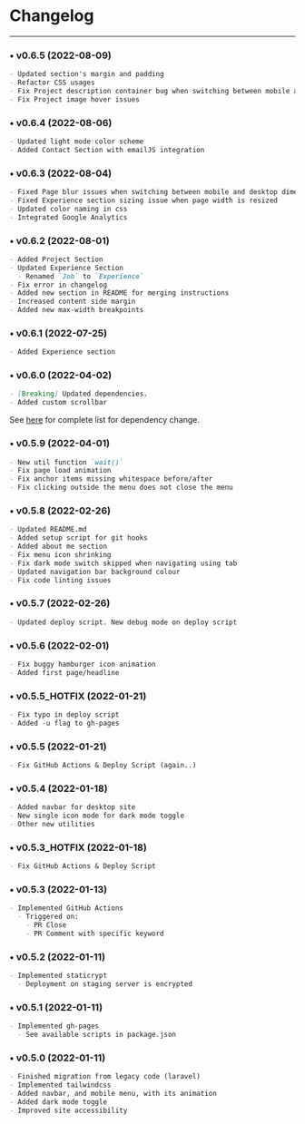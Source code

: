 # Changelog
<hr>

### • v0.6.5 (2022-08-09)
```markdown
- Updated section's margin and padding
- Refactor CSS usages
- Fix Project description container bug when switching between mobile and desktop
- Fix Project image hover issues
```

### • v0.6.4 (2022-08-06)
```markdown
- Updated light mode color scheme
- Added Contact Section with emailJS integration
```

### • v0.6.3 (2022-08-04)
```markdown
- Fixed Page blur issues when switching between mobile and desktop dimension
- Fixed Experience section sizing issue when page width is resized
- Updated color naming in css
- Integrated Google Analytics
```

### • v0.6.2 (2022-08-01)
```markdown
- Added Project Section
- Updated Experience Section
  - Renamed `Job` to `Experience`
- Fix error in changelog
- Added new section in README for merging instructions
- Increased content side margin
- Added new max-width breakpoints
```

### • v0.6.1 (2022-07-25)
```markdown
- Added Experience section
```

### • v0.6.0 (2022-04-02)
```markdown
- [Breaking] Updated dependencies.
- Added custom scrollbar
```
See [here](https://github.com/RaymondSalim/PersonalWebsite/pull/35) for complete list for dependency change.

### • v0.5.9 (2022-04-01)
```markdown
- New util function `wait()`
- Fix page load animation
- Fix anchor items missing whitespace before/after
- Fix clicking outside the menu does not close the menu
```

### • v0.5.8 (2022-02-26)
```markdown
- Updated README.md
- Added setup script for git hooks
- Added about me section
- Fix menu icon shrinking
- Fix dark mode switch skipped when navigating using tab
- Updated navigation bar background colour
- Fix code linting issues
```

### • v0.5.7 (2022-02-26)
```markdown
- Updated deploy script. New debug mode on deploy script
```

### • v0.5.6 (2022-02-01)
```markdown
- Fix buggy hamburger icon animation
- Added first page/headline
```

### • v0.5.5_HOTFIX (2022-01-21)
```markdown
- Fix typo in deploy script
- Added -u flag to gh-pages
```

### • v0.5.5 (2022-01-21)
```markdown
- Fix GitHub Actions & Deploy Script (again..)
```

### • v0.5.4 (2022-01-18)
```markdown
- Added navbar for desktop site
- New single icon mode for dark mode toggle
- Other new utilities
```

### • v0.5.3_HOTFIX (2022-01-18)
```markdown
- Fix GitHub Actions & Deploy Script
```

### • v0.5.3 (2022-01-13)
```markdown
- Implemented GitHub Actions
  - Triggered on:
    - PR Close
    - PR Comment with specific keyword
```

### • v0.5.2 (2022-01-11)
```markdown
- Implemented staticrypt
  - Deployment on staging server is encrypted
```

### • v0.5.1 (2022-01-11)
```markdown
- Implemented gh-pages
  - See available scripts in package.json
```

### • v0.5.0 (2022-01-11)
```markdown
- Finished migration from legacy code (laravel)
- Implemented tailwindcss
- Added navbar, and mobile menu, with its animation
- Added dark mode toggle
- Improved site accessibility
```

